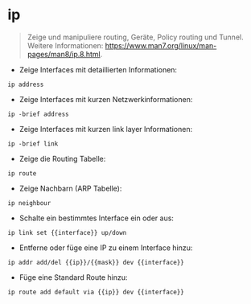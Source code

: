 # ip

> Zeige und manipuliere routing, Geräte, Policy routing und Tunnel.
> Weitere Informationen: <https://www.man7.org/linux/man-pages/man8/ip.8.html>.

- Zeige Interfaces mit detaillierten Informationen:

`ip address`

- Zeige Interfaces mit kurzen Netzwerkinformationen:

`ip -brief address`

- Zeige Interfaces mit kurzen link layer Informationen:

`ip -brief link`

- Zeige die Routing Tabelle:

`ip route`

- Zeige Nachbarn (ARP Tabelle):

`ip neighbour`

- Schalte ein bestimmtes Interface ein oder aus:

`ip link set {{interface}} up/down`

- Entferne oder füge eine IP zu einem Interface hinzu:

`ip addr add/del {{ip}}/{{mask}} dev {{interface}}`

- Füge eine Standard Route hinzu:

`ip route add default via {{ip}} dev {{interface}}`

